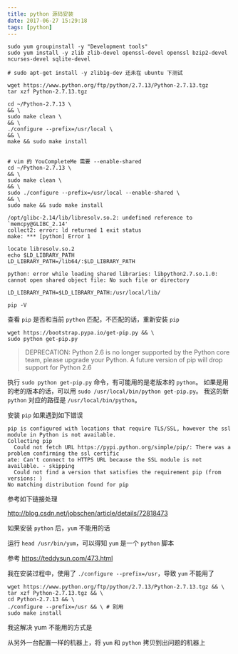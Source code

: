 ```yaml
---
title: python 源码安装
date: 2017-06-27 15:29:18
tags: [python]
---
```



```
sudo yum groupinstall -y "Development tools"
sudo yum install -y zlib zlib-devel openssl-devel openssl bzip2-devel ncurses-devel sqlite-devel

# sudo apt-get install -y zlib1g-dev 还未在 ubuntu 下测试

wget https://www.python.org/ftp/python/2.7.13/Python-2.7.13.tgz
tar xzf Python-2.7.13.tgz

cd ~/Python-2.7.13 \
&& \
sudo make clean \
&& \
./configure --prefix=/usr/local \
&& \
make && sudo make install


# vim 的 YouCompleteMe 需要 --enable-shared
cd ~/Python-2.7.13 \
&& \
sudo make clean \
&& \
sudo ./configure --prefix=/usr/local --enable-shared \
&& \
sudo make && sudo make install
```




```
/opt/glibc-2.14/lib/libresolv.so.2: undefined reference to `memcpy@GLIBC_2.14'
collect2: error: ld returned 1 exit status
make: *** [python] Error 1
```

```
locate libresolv.so.2
echo $LD_LIBRARY_PATH
LD_LIBRARY_PATH=/lib64/:$LD_LIBRARY_PATH
```



```
python: error while loading shared libraries: libpython2.7.so.1.0: cannot open shared object file: No such file or directory
```

```
LD_LIBRARY_PATH=$LD_LIBRARY_PATH:/usr/local/lib/
```


<!--more-->


`pip -V`

查看 `pip` 是否和当前 `python` 匹配，不匹配的话，重新安装 `pip`

```
wget https://bootstrap.pypa.io/get-pip.py && \
sudo python get-pip.py
```


> DEPRECATION: Python 2.6 is no longer supported by the Python core team, please upgrade your Python. A future version of pip will drop support for Python 2.6

执行 `sudo python get-pip.py` 命令，有可能用的是老版本的 `python`。
如果是用的老的版本的话，可以用 `sudo /usr/local/bin/python get-pip.py`。
我这的新 `python` 对应的路径是 `/usr/local/bin/python`。



安装 `pip` 如果遇到如下错误

```
pip is configured with locations that require TLS/SSL, however the ssl module in Python is not available.
Collecting pip
  Could not fetch URL https://pypi.python.org/simple/pip/: There was a problem confirming the ssl certific
ate: Can't connect to HTTPS URL because the SSL module is not available. - skipping
  Could not find a version that satisfies the requirement pip (from versions: )
No matching distribution found for pip
```


参考如下链接处理

<http://blog.csdn.net/jobschen/article/details/72818473>


如果安装 `python` 后，`yum` 不能用的话



运行 `head /usr/bin/yum`，可以得知 `yum` 是一个 `python` 脚本

参考 <https://teddysun.com/473.html>


我在安装过程中，使用了 `./configure --prefix=/usr`，导致 `yum` 不能用了


```
wget https://www.python.org/ftp/python/2.7.13/Python-2.7.13.tgz && \
tar xzf Python-2.7.13.tgz && \
cd Python-2.7.13 && \
./configure --prefix=/usr && \ # 别用
sudo make install
```

我这解决 yum 不能用的方式是

从另外一台配置一样的机器上，将 `yum` 和 `python` 拷贝到出问题的机器上


